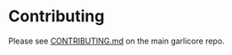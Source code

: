 # Contributing

Please see [CONTRIBUTING.md](https://github.com/litecoin-project/garlicore/blob/master/CONTRIBUTING.md) on the main garlicore repo.
